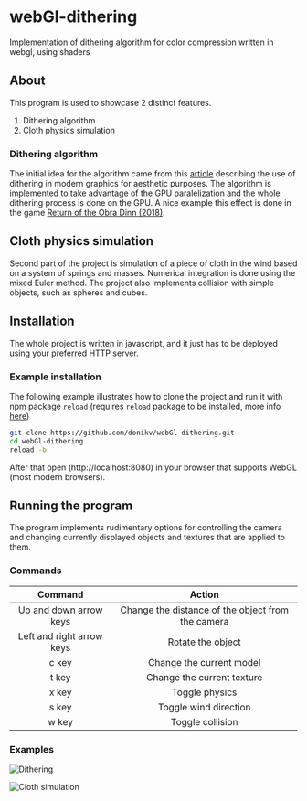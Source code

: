 # webGl-dithering
Implementation of dithering algorithm for color compression written in webgl, using shaders

## About
This program is used to showcase 2 distinct features. 
1. Dithering algorithm
2. Cloth physics simulation

### Dithering algorithm
The initial idea for the algorithm came from this [article](http://alex-charlton.com/posts/Dithering_on_the_GPU/) describing the use of dithering in modern graphics for aesthetic purposes. The algorithm is implemented to take advantage of the GPU paralelization and the whole dithering process is done on the GPU. A nice example this effect is done in the game [Return of the Obra Dinn (2018)](https://obradinn.com).

## Cloth physics simulation
Second part of the project is simulation of a piece of cloth in the wind based on a system of springs and masses. Numerical integration is done using the mixed Euler method. The project also implements collision with simple objects, such as spheres and cubes.

## Installation
The whole project is written in javascript, and it just has to be deployed using your preferred HTTP server.

### Example installation
The following example illustrates how to clone the project and run it with npm package `reload` (requires `reload` package to be installed, more info [here](https://www.npmjs.com/package/reload))

```bash
git clone https://github.com/donikv/webGl-dithering.git
cd webGl-dithering
reload -b
```
After that open (http://localhost:8080) in your browser that supports WebGL (most modern browsers). 

## Running the program
The program implements rudimentary options for controlling the camera and changing currently displayed objects and textures that are applied to them.

### Commands
| Command                     | Action                                            |
| :-------------:             | :-------------:                                   |
| Up and down arrow keys      | Change the distance of the object from the camera |
| Left and right arrow keys   | Rotate the object                                 |
| c key                       | Change the current model                          |
| t key                       | Change the current texture                        |
| x key                       | Toggle physics                                    |
| s key                       | Toggle wind direction                             |
| w key                       | Toggle collision                                  | 

### Examples

![Dithering](https://i.imgur.com/60TY9xH.png)

![Cloth simulation](https://i.imgur.com/JuPf4ki.png)
